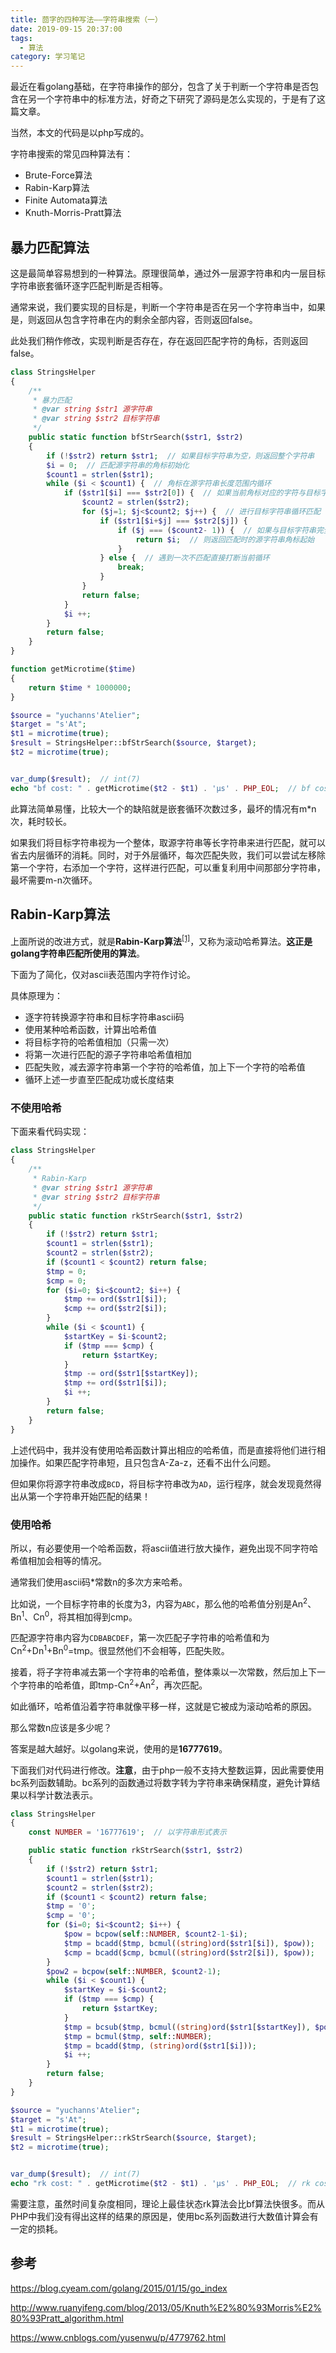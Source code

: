 ```yaml
---
title: 茴字的四种写法——字符串搜索（一）
date: 2019-09-15 20:37:00
tags:
  - 算法
category: 学习笔记
---
```

最近在看golang基础，在字符串操作的部分，包含了关于判断一个字符串是否包含在另一个字符串中的标准方法，好奇之下研究了源码是怎么实现的，于是有了这篇文章。
<!-- more -->

当然，本文的代码是以php写成的。

字符串搜索的常见四种算法有：
* Brute-Force算法
* Rabin-Karp算法
* Finite Automata算法
* Knuth-Morris-Pratt算法

## 暴力匹配算法
这是最简单容易想到的一种算法。原理很简单，通过外一层源字符串和内一层目标字符串嵌套循环逐字匹配判断是否相等。

通常来说，我们要实现的目标是，判断一个字符串是否在另一个字符串当中，如果是，则返回从包含字符串在内的剩余全部内容，否则返回false。

此处我们稍作修改，实现判断是否存在，存在返回匹配字符的角标，否则返回false。
```php
class StringsHelper
{
    /**
     * 暴力匹配
     * @var string $str1 源字符串
     * @var string $str2 目标字符串
     */
    public static function bfStrSearch($str1, $str2)
    {
        if (!$str2) return $str1;  // 如果目标字符串为空，则返回整个字符串
        $i = 0;  // 匹配源字符串的角标初始化
        $count1 = strlen($str1);
        while ($i < $count1) {  // 角标在源字符串长度范围内循环
            if ($str1[$i] === $str2[0]) {  // 如果当前角标对应的字符与目标字符串开头匹配
                $count2 = strlen($str2);
                for ($j=1; $j<$count2; $j++) {  // 进行目标字符串循环匹配
                    if ($str1[$i+$j] === $str2[$j]) {
                        if ($j === ($count2- 1)) {  // 如果与目标字符串完全匹配
                            return $i;  // 则返回匹配时的源字符串角标起始
                        }
                    } else {  // 遇到一次不匹配直接打断当前循环
                        break;
                    }
                }
                return false;
            }
            $i ++;
        }
        return false;
    }
}

function getMicrotime($time)
{
    return $time * 1000000;
}

$source = "yuchanns'Atelier";
$target = "s'At";
$t1 = microtime(true);
$result = StringsHelper::bfStrSearch($source, $target);
$t2 = microtime(true);


var_dump($result);  // int(7)
echo "bf cost: " . getMicrotime($t2 - $t1) . 'μs' . PHP_EOL;  // bf cost: 41.961669921875μs
```
此算法简单易懂，比较大一个的缺陷就是嵌套循环次数过多，最坏的情况有m*n次，耗时较长。

如果我们将目标字符串视为一个整体，取源字符串等长字符串来进行匹配，就可以省去内层循环的消耗。同时，对于外层循环，每次匹配失败，我们可以尝试左移除第一个字符，右添加一个字符，这样进行匹配，可以重复利用中间那部分字符串，最坏需要m-n次循环。
## Rabin-Karp算法
上面所说的改进方式，就是**Rabin-Karp算法**<sup>[[1]](https://en.wikipedia.org/wiki/Rabin%E2%80%93Karp_algorithm)</sup>，又称为滚动哈希算法。**这正是golang字符串匹配所使用的算法**。

下面为了简化，仅对ascii表范围内字符作讨论。

具体原理为：
* 逐字符转换源字符串和目标字符串ascii码
* 使用某种哈希函数，计算出哈希值
* 将目标字符的哈希值相加（只需一次）
* 将第一次进行匹配的源子字符串哈希值相加
* 匹配失败，减去源字符串第一个字符的哈希值，加上下一个字符的哈希值
* 循环上述一步直至匹配成功或长度结束
### 不使用哈希
下面来看代码实现：
```php
class StringsHelper
{
    /**
     * Rabin-Karp
     * @var string $str1 源字符串
     * @var string $str2 目标字符串
     */
    public static function rkStrSearch($str1, $str2)
    {
        if (!$str2) return $str1;
        $count1 = strlen($str1);
        $count2 = strlen($str2);
        if ($count1 < $count2) return false;
        $tmp = 0;
        $cmp = 0;
        for ($i=0; $i<$count2; $i++) {
            $tmp += ord($str1[$i]);
            $cmp += ord($str2[$i]);
        }
        while ($i < $count1) {
            $startKey = $i-$count2;
            if ($tmp === $cmp) {
                return $startKey;
            }
            $tmp -= ord($str1[$startKey]);
            $tmp += ord($str1[$i]);
            $i ++;
        }
        return false;
    }
}
```
上述代码中，我并没有使用哈希函数计算出相应的哈希值，而是直接将他们进行相加操作。如果匹配字符串短，且只包含A-Za-z，还看不出什么问题。

但如果你将源字符串改成`BCD`，将目标字符串改为`AD`，运行程序，就会发现竟然得出从第一个字符串开始匹配的结果！
### 使用哈希

所以，有必要使用一个哈希函数，将ascii值进行放大操作，避免出现不同字符哈希值相加会相等的情况。

通常我们使用ascii码*常数n的多次方来哈希。

比如说，一个目标字符串的长度为3，内容为`ABC`，那么他的哈希值分别是An<sup>2</sup>、Bn<sup>1</sup>、Cn<sup>0</sup>，将其相加得到cmp。

匹配源字符串内容为`CDBABCDEF`，第一次匹配子字符串的哈希值和为Cn<sup>2</sup>+Dn<sup>1</sup>+Bn<sup>0</sup>=tmp。很显然他们不会相等，匹配失败。

接着，将子字符串减去第一个字符串的哈希值，整体乘以一次常数，然后加上下一个字符串的哈希值，即tmp-Cn<sup>2</sup>+An<sup>2</sup>，再次匹配。

如此循环，哈希值沿着字符串就像平移一样，这就是它被成为滚动哈希的原因。

那么常数n应该是多少呢？

答案是越大越好。以golang来说，使用的是**16777619**。

下面我们对代码进行修改。**注意**，由于php一般不支持大整数运算，因此需要使用bc系列函数辅助。bc系列的函数通过将数字转为字符串来确保精度，避免计算结果以科学计数法表示。
```php
class StringsHelper
{
    const NUMBER = '16777619';  // 以字符串形式表示

    public static function rkStrSearch($str1, $str2)
    {
        if (!$str2) return $str1;
        $count1 = strlen($str1);
        $count2 = strlen($str2);
        if ($count1 < $count2) return false;
        $tmp = '0';
        $cmp = '0';
        for ($i=0; $i<$count2; $i++) {
            $pow = bcpow(self::NUMBER, $count2-1-$i);
            $tmp = bcadd($tmp, bcmul((string)ord($str1[$i]), $pow));
            $cmp = bcadd($cmp, bcmul((string)ord($str2[$i]), $pow));
        }
        $pow2 = bcpow(self::NUMBER, $count2-1);
        while ($i < $count1) {
            $startKey = $i-$count2;
            if ($tmp === $cmp) {
                return $startKey;
            }
            $tmp = bcsub($tmp, bcmul((string)ord($str1[$startKey]), $pow2));
            $tmp = bcmul($tmp, self::NUMBER);
            $tmp = bcadd($tmp, (string)ord($str1[$i]));
            $i ++;
        }
        return false;
    }
}

$source = "yuchanns'Atelier";
$target = "s'At";
$t1 = microtime(true);
$result = StringsHelper::rkStrSearch($source, $target);
$t2 = microtime(true);


var_dump($result);  // int(7)
echo "rk cost: " . getMicrotime($t2 - $t1) . 'μs' . PHP_EOL;  // rk cost: 57.93571472168μs
```

需要注意，虽然时间复杂度相同，理论上最佳状态rk算法会比bf算法快很多。而从PHP中我们没有得出这样的结果的原因是，使用bc系列函数进行大数值计算会有一定的损耗。

## 参考
https://blog.cyeam.com/golang/2015/01/15/go_index

http://www.ruanyifeng.com/blog/2013/05/Knuth%E2%80%93Morris%E2%80%93Pratt_algorithm.html

https://www.cnblogs.com/yusenwu/p/4779762.html

